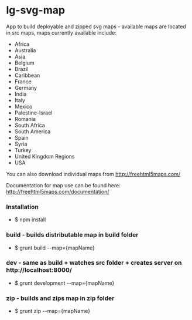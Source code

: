 # lg-svg-map
App to build deployable and zipped svg maps - available maps are located in src maps, maps currently available include:

* Africa
* Australia
* Asia
* Belgium
* Brazil
* Caribbean
* France
* Germany
* India
* Italy
* Mexico
* Palestine-Israel
* Romania
* South Africa
* South America
* Spain
* Syria
* Turkey
* United Kingdom Regions
* USA

You can also download individual maps from http://freehtml5maps.com/

Documentation for map use can be found here: http://freehtml5maps.com/documentation/

### Installation
* $ npm install

### build - builds distributable map in build folder
* $ grunt build --map={mapName}

### dev - same as build + watches src folder + creates server on http://localhost:8000/
* $ grunt development --map={mapName}

### zip - builds and zips map in zip folder
* $ grunt zip --map={mapName}


